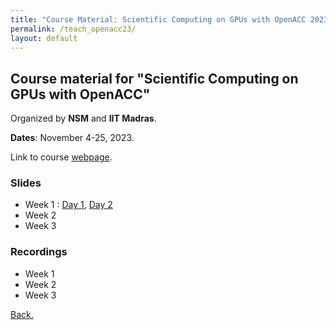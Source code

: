 ```yaml
---
title: "Course Material: Scientific Computing on GPUs with OpenACC 2023"
permalink: /teach_openacc23/
layout: default
---
```

## Course material for "Scientific Computing on GPUs with OpenACC"
Organized by **NSM** and **IIT Madras**.

**Dates**: November 4-25, 2023.

Link to course [webpage](http://www.cse.iitm.ac.in/~rupesh/events/openacc23/).

### Slides

- Week 1 : [Day 1](https://drive.google.com/file/d/1TDRze30wsTaiVo-BED2VsH_98yBXf2xp/view?usp=share_link), [Day 2](test.html)
- Week 2
- Week 3

### Recordings

- Week 1
- Week 2
- Week 3

[Back.](https://dhrubajyoti98.github.io)